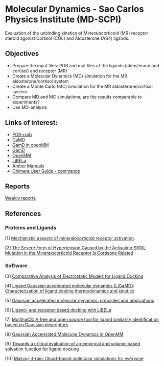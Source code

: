 # Molecular Dynamics - Sao Carlos Physics Institute (MD-SCPI)

Evaluation of the unbinding kinetics of Mineralocorticoid (MR) receptor steroid agonist Cortisol (COL) and Aldosterone (AS4) ligands.


## Objectives

- Prepare the input files: PDB and mol files of the ligands (aldosterone and cortisol) and receptor (MR)
- Create a Molecular Dynamics (MD) simulation for the MR aldosterone/cortisol system
- Create a Monte Carlo (MC) simulation for the MR aldosterone/cortisol system
- Compare MD and MC simulations, are the results comparable to experiments?
- Use MD-analysis

## Links of interest:

- [PDB-rcsb](https://www.rcsb.org/)
- [GaMD](http://miaolab.org/GaMD/)
- [GamD in openMM](https://github.com/ljmartin/openmm_gamd)
- [GamD](https://github.com/MiaoLab20/GaMD-OpenMM)
- [OpenMM](https://github.com/openmm/openmm)
- [LiBELa](https://github.com/alessandronascimento/LiBELa)
- [Amber Manuals](http://ambermd.org/doc12/Amber22.pdf)
- [Chimera User Guide - commands](https://www.cgl.ucsf.edu/chimera/docs/UsersGuide/framecommand.html)


## Reports

[Weekly reports](https://saguileran.github.io/MD-SCPI/Reports/)


## References

### Proteins and Ligands

[1] [Mechanistic aspects of mineralocorticoid receptor activation](https://reader.elsevier.com/reader/sd/pii/S0085253815468644?token=DD3F83E8E16FA5690227FDF101F9E90AE9B71E9354A0C682904FE8E2C2A683B22EB819B6DF7372B86DDB5F00FBB62164&originRegion=us-east-1&originCreation=20230228185341)

[2] [The Severe Form of Hypertension Caused by the Activating S810L Mutation in the Mineralocorticoid Receptor Is Cortisone Related](https://pubmed.ncbi.nlm.nih.gov/12538613/)


### Software

[3] [Comparative Analysis of Electrostatic Models for Ligand Docking](https://www.frontiersin.org/articles/10.3389/fmolb.2019.00052/full)

[4] [Ligand Gaussian accelerated molecular dynamics (LiGaMD):
Characterization of ligand binding thermodynamics and kinetics](https://www.biorxiv.org/content/10.1101/2020.04.20.051979v1.full.pdf)

[5] [Gaussian accelerated molecular dynamics: principles and applications](http://miaolab.org/library/documents/2021-WIREs_GaMD.pdf)

[6] [Ligand- and receptor-based docking with LiBELa](https://pubmed.ncbi.nlm.nih.gov/26141308/)

[7] [MolShaCS: A free and open source tool for ligand similarity identification based
on Gaussian descriptors](https://reader.elsevier.com/reader/sd/pii/S0223523412006824?token=505CA34938BA9801282431D305185F62931911820538A228E6B97282A877D9F8E0EDF1194E046E02FB60090D0D93B694&originRegion=us-east-1&originCreation=20230224192727)

[8] [Gaussian Accelerated Molecular Dynamics in OpenMM](https://pubs.acs.org/doi/pdf/10.1021/acs.jpcb.2c03765)

[9] [Towards a critical evaluation of an empirical and volume-based solvation function for ligand docking](https://journals.plos.org/plosone/article?id=10.1371/journal.pone.0174336)

[10] [Making-it-rain: Cloud-based molecular simulations for everyone](https://zenodo.org/record/5196783#.Y_z-0rTMK3w)
